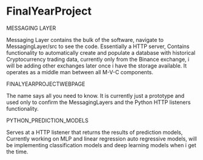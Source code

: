 # FinalYearProject


MESSAGING LAYER

Messaging Layer contains the bulk of the software, navigate to MessagingLayer/src to see the code. Essentially a HTTP server,
Contains functionality to automatically create and populate a database with historical Cryptocurrency trading data, currently only from the Binance exchange, i 
will be adding other exchanges later once i have the storage available. It operates as a middle man between all M-V-C components.


FINALYEARPROJECTWEBPAGE

The name says all you need to know. It is currently just a prototype and used only to confirm the MessagingLayers and the Python
HTTP listeners functionality.



PYTHON_PREDICTION_MODELS

Serves at a HTTP listener that returns the results of prediction models, Currently working on MLP and linear regression auto regressive models,
will be implementing classification models and deep learning models when i get the time. 

